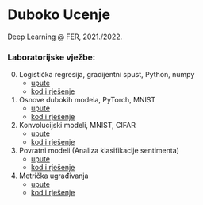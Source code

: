 # Duboko Ucenje
Deep Learning @ FER, 2021./2022.

### Laboratorijske vježbe:

0. Logistička regresija, gradijentni spust, Python, numpy  
    - [upute](http://www.zemris.fer.hr/~ssegvic/du/lab0.shtml)
    - [kod i rješenje](/lab0)
1. Osnove dubokih modela, PyTorch, MNIST  
    - [upute](http://www.zemris.fer.hr/~ssegvic/du/lab1.shtml)
    - [kod i rješenje](/lab1)
2. Konvolucijski modeli, MNIST, CIFAR  
    - [upute](https://dlunizg.github.io/lab2/)
    - [kod i rješenje](/lab2)
3. Povratni modeli (Analiza klasifikacije sentimenta)  
    - [upute](https://dlunizg.github.io/lab3/)
    - [kod i rješenje](/lab3)
4. Metrička ugrađivanja  
    - [upute](https://dlunizg.github.io/lab4_metric/)
    - [kod i rješenje](/lab4)
